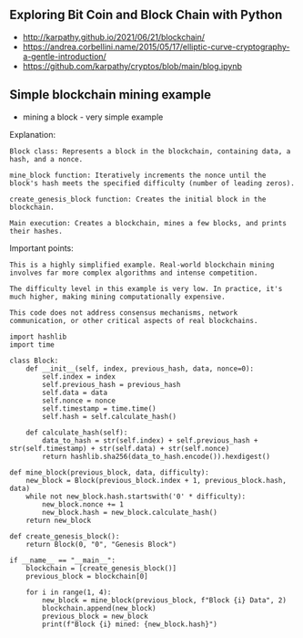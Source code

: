 ## Exploring Bit Coin and Block Chain with Python

* http://karpathy.github.io/2021/06/21/blockchain/
* https://andrea.corbellini.name/2015/05/17/elliptic-curve-cryptography-a-gentle-introduction/
* https://github.com/karpathy/cryptos/blob/main/blog.ipynb

## Simple blockchain mining example

* mining a block - very simple example 


Explanation:

    Block class: Represents a block in the blockchain, containing data, a hash, and a nonce.
    
    mine_block function: Iteratively increments the nonce until the block's hash meets the specified difficulty (number of leading zeros).
    
    create_genesis_block function: Creates the initial block in the blockchain.
    
    Main execution: Creates a blockchain, mines a few blocks, and prints their hashes. 

Important points:

    This is a highly simplified example. Real-world blockchain mining involves far more complex algorithms and intense competition.
    
    The difficulty level in this example is very low. In practice, it's much higher, making mining computationally expensive.
    
    This code does not address consensus mechanisms, network communication, or other critical aspects of real blockchains.

```
import hashlib
import time

class Block:
    def __init__(self, index, previous_hash, data, nonce=0):
        self.index = index
        self.previous_hash = previous_hash
        self.data = data
        self.nonce = nonce
        self.timestamp = time.time()
        self.hash = self.calculate_hash()

    def calculate_hash(self):
        data_to_hash = str(self.index) + self.previous_hash + str(self.timestamp) + str(self.data) + str(self.nonce)
        return hashlib.sha256(data_to_hash.encode()).hexdigest()

def mine_block(previous_block, data, difficulty):
    new_block = Block(previous_block.index + 1, previous_block.hash, data)
    while not new_block.hash.startswith('0' * difficulty):
        new_block.nonce += 1
        new_block.hash = new_block.calculate_hash()
    return new_block

def create_genesis_block():
    return Block(0, "0", "Genesis Block")

if __name__ == "__main__":
    blockchain = [create_genesis_block()]
    previous_block = blockchain[0]

    for i in range(1, 4):
        new_block = mine_block(previous_block, f"Block {i} Data", 2)
        blockchain.append(new_block)
        previous_block = new_block
        print(f"Block {i} mined: {new_block.hash}")
```
